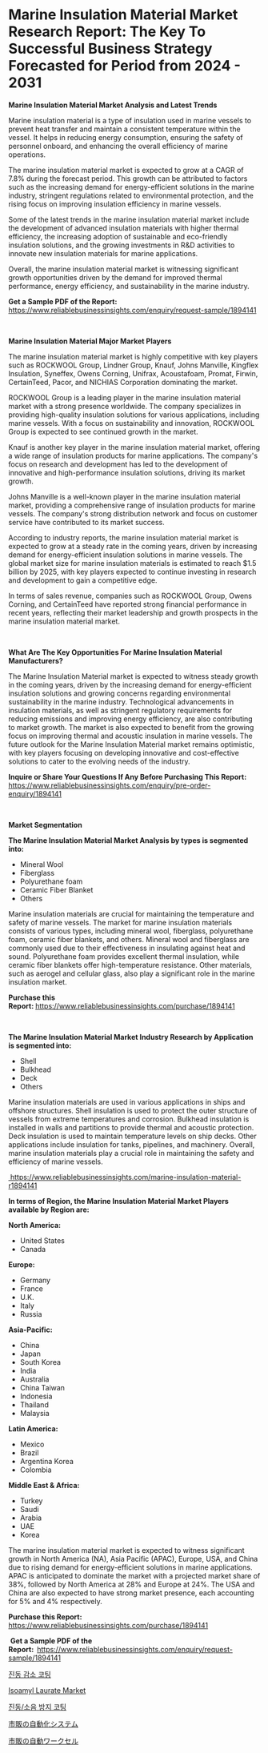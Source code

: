 <p><h1>Marine Insulation Material Market Research Report: The Key To Successful Business Strategy Forecasted for Period from 2024 - 2031</h1></p><p><strong>Marine Insulation Material Market Analysis and Latest Trends</strong></p>
<p><p>Marine insulation material is a type of insulation used in marine vessels to prevent heat transfer and maintain a consistent temperature within the vessel. It helps in reducing energy consumption, ensuring the safety of personnel onboard, and enhancing the overall efficiency of marine operations.</p><p>The marine insulation material market is expected to grow at a CAGR of 7.8% during the forecast period. This growth can be attributed to factors such as the increasing demand for energy-efficient solutions in the marine industry, stringent regulations related to environmental protection, and the rising focus on improving insulation efficiency in marine vessels.</p><p>Some of the latest trends in the marine insulation material market include the development of advanced insulation materials with higher thermal efficiency, the increasing adoption of sustainable and eco-friendly insulation solutions, and the growing investments in R&D activities to innovate new insulation materials for marine applications.</p><p>Overall, the marine insulation material market is witnessing significant growth opportunities driven by the demand for improved thermal performance, energy efficiency, and sustainability in the marine industry.</p></p>
<p><strong>Get a Sample PDF of the Report:&nbsp;</strong> <a href="https://www.reliablebusinessinsights.com/enquiry/request-sample/1894141">https://www.reliablebusinessinsights.com/enquiry/request-sample/1894141</a></p>
<p>&nbsp;</p>
<p><strong>Marine Insulation Material Major Market Players</strong></p>
<p><p>The marine insulation material market is highly competitive with key players such as ROCKWOOL Group, Lindner Group, Knauf, Johns Manville, Kingflex Insulation, Syneffex, Owens Corning, Unifrax, Acoustafoam, Promat, Firwin, CertainTeed, Pacor, and NICHIAS Corporation dominating the market.</p><p>ROCKWOOL Group is a leading player in the marine insulation material market with a strong presence worldwide. The company specializes in providing high-quality insulation solutions for various applications, including marine vessels. With a focus on sustainability and innovation, ROCKWOOL Group is expected to see continued growth in the market.</p><p>Knauf is another key player in the marine insulation material market, offering a wide range of insulation products for marine applications. The company's focus on research and development has led to the development of innovative and high-performance insulation solutions, driving its market growth.</p><p>Johns Manville is a well-known player in the marine insulation material market, providing a comprehensive range of insulation products for marine vessels. The company's strong distribution network and focus on customer service have contributed to its market success.</p><p>According to industry reports, the marine insulation material market is expected to grow at a steady rate in the coming years, driven by increasing demand for energy-efficient insulation solutions in marine vessels. The global market size for marine insulation materials is estimated to reach $1.5 billion by 2025, with key players expected to continue investing in research and development to gain a competitive edge.</p><p>In terms of sales revenue, companies such as ROCKWOOL Group, Owens Corning, and CertainTeed have reported strong financial performance in recent years, reflecting their market leadership and growth prospects in the marine insulation material market.</p></p>
<p>&nbsp;</p>
<p><strong>What Are The Key Opportunities For Marine Insulation Material Manufacturers?</strong></p>
<p><p>The Marine Insulation Material market is expected to witness steady growth in the coming years, driven by the increasing demand for energy-efficient insulation solutions and growing concerns regarding environmental sustainability in the marine industry. Technological advancements in insulation materials, as well as stringent regulatory requirements for reducing emissions and improving energy efficiency, are also contributing to market growth. The market is also expected to benefit from the growing focus on improving thermal and acoustic insulation in marine vessels. The future outlook for the Marine Insulation Material market remains optimistic, with key players focusing on developing innovative and cost-effective solutions to cater to the evolving needs of the industry.</p></p>
<p><strong>Inquire or Share Your Questions If Any Before Purchasing This Report:</strong> <a href="https://www.reliablebusinessinsights.com/enquiry/pre-order-enquiry/1894141">https://www.reliablebusinessinsights.com/enquiry/pre-order-enquiry/1894141</a></p>
<p>&nbsp;</p>
<p><strong>Market Segmentation</strong></p>
<p><strong>The Marine Insulation Material Market Analysis by types is segmented into:</strong></p>
<p><ul><li>Mineral Wool</li><li>Fiberglass</li><li>Polyurethane foam</li><li>Ceramic Fiber Blanket</li><li>Others</li></ul></p>
<p><p>Marine insulation materials are crucial for maintaining the temperature and safety of marine vessels. The market for marine insulation materials consists of various types, including mineral wool, fiberglass, polyurethane foam, ceramic fiber blankets, and others. Mineral wool and fiberglass are commonly used due to their effectiveness in insulating against heat and sound. Polyurethane foam provides excellent thermal insulation, while ceramic fiber blankets offer high-temperature resistance. Other materials, such as aerogel and cellular glass, also play a significant role in the marine insulation market.</p></p>
<p><strong>Purchase this Report:&nbsp;</strong><a href="https://www.reliablebusinessinsights.com/purchase/1894141">https://www.reliablebusinessinsights.com/purchase/1894141</a></p>
<p>&nbsp;</p>
<p><strong>The Marine Insulation Material Market Industry Research by Application is segmented into:</strong></p>
<p><ul><li>Shell</li><li>Bulkhead</li><li>Deck</li><li>Others</li></ul></p>
<p><p>Marine insulation materials are used in various applications in ships and offshore structures. Shell insulation is used to protect the outer structure of vessels from extreme temperatures and corrosion. Bulkhead insulation is installed in walls and partitions to provide thermal and acoustic protection. Deck insulation is used to maintain temperature levels on ship decks. Other applications include insulation for tanks, pipelines, and machinery. Overall, marine insulation materials play a crucial role in maintaining the safety and efficiency of marine vessels.</p></p>
<p><a href="https://www.reliablebusinessinsights.com/marine-insulation-material-r1894141">&nbsp;https://www.reliablebusinessinsights.com/marine-insulation-material-r1894141</a></p>
<p><strong>In terms of Region, the Marine Insulation Material Market Players available by Region are:</strong></p>
<p>
    <p> <strong> North America: </strong>
        <ul>
            <li>United States</li>
            <li>Canada</li>
        </ul>
        </p> 
    <p> <strong> Europe: </strong>
        <ul>
            <li>Germany</li>
            <li>France</li>
            <li>U.K.</li>
            <li>Italy</li>
            <li>Russia</li>
        </ul>
        </p> 
    <p> <strong> Asia-Pacific: </strong>
        <ul>
            <li>China</li>
            <li>Japan</li>
            <li>South Korea</li>
            <li>India</li>
            <li>Australia</li>
            <li>China Taiwan</li>
            <li>Indonesia</li>
            <li>Thailand</li>
            <li>Malaysia</li>
        </ul>
        </p> 
    <p> <strong> Latin America: </strong>
        <ul>
            <li>Mexico</li>
            <li>Brazil</li>
            <li>Argentina Korea</li>
            <li>Colombia</li>
        </ul>
        </p> 
    <p> <strong> Middle East & Africa: </strong>
        <ul>
            <li>Turkey</li>
            <li>Saudi</li>
            <li>Arabia</li>
            <li>UAE</li>
            <li>Korea</li>
        </ul>
    </p>
    </p>
<p><p>The marine insulation material market is expected to witness significant growth in North America (NA), Asia Pacific (APAC), Europe, USA, and China due to rising demand for energy-efficient solutions in marine applications. APAC is anticipated to dominate the market with a projected market share of 38%, followed by North America at 28% and Europe at 24%. The USA and China are also expected to have strong market presence, each accounting for 5% and 4% respectively.</p></p>
<p><strong>Purchase this Report: </strong><a href="https://www.reliablebusinessinsights.com/purchase/1894141">https://www.reliablebusinessinsights.com/purchase/1894141</a></p>
<p>&nbsp;<strong>Get a Sample PDF of the Report:&nbsp;&nbsp;</strong><a href="https://www.reliablebusinessinsights.com/enquiry/request-sample/1894141">https://www.reliablebusinessinsights.com/enquiry/request-sample/1894141</a></p>
<p><strong></strong></p>
<p><p><a href="https://medium.com/@jaceykeebler2022/%EA%B8%80%EB%A1%9C%EB%B2%8C-%EC%A7%84%EB%8F%99-%EA%B0%90%EC%86%8C-%EC%BD%94%ED%8C%85-%EC%8B%9C%EC%9E%A5%EC%9D%80-2024%EB%85%84%EB%B6%80%ED%84%B0-2031%EB%85%84%EA%B9%8C%EC%A7%80-%EC%9D%98-%EC%97%B0%ED%8F%89%EA%B7%A0-%EC%84%B1%EC%9E%A5%EB%A5%A0-cagr-%EB%A1%9C-%EC%84%B1%EC%9E%A5%ED%95%A0-%EA%B2%83%EC%9C%BC%EB%A1%9C-%EC%98%88%EC%B8%A1%EB%90%A9%EB%8B%88%EB%8B%A4-040fa2befc2f">진동 감소 코팅</a></p><p><a href="https://github.com/NorbertYates/Market-Research-Report-List-5/blob/main/isoamyl-laurate-market.md">Isoamyl Laurate Market</a></p><p><a href="https://medium.com/@jaceykeebler2022/%EC%A7%84%EB%8F%99-%EC%86%8C%EC%9D%8C-%EC%A0%80%EA%B0%90-%EC%BD%94%ED%8C%85-%EC%8B%9C%EC%9E%A5-%EA%B7%9C%EB%AA%A8-%EC%8B%9C%EC%9E%A5-%EC%84%B8%EB%B6%84%ED%99%94-%EC%8B%9C%EC%9E%A5-%ED%8A%B8%EB%A0%8C%EB%93%9C-%EB%B0%8F-%EC%84%B1%EC%9E%A5-%EB%B6%84%EC%84%9D-%EC%98%88%EC%B8%A1-2031%EB%85%84%EA%B9%8C%EC%A7%80-64a7a7cd239b">진동/소음 방지 코팅</a></p><p><a href="https://medium.com/@mohabbatsakidar/%E5%B8%82%E5%A0%B4%E3%81%A7%E8%B2%A9%E5%A3%B2%E3%81%95%E3%82%8C%E3%81%A6%E3%81%84%E3%82%8B%E8%87%AA%E5%8B%95%E5%8C%96%E3%82%B7%E3%82%B9%E3%83%86%E3%83%A0%E5%B8%82%E5%A0%B4%E3%81%AB%E6%B7%B1%E3%81%8F%E7%AA%81%E5%85%A5%E3%81%99%E3%82%8B-%E3%83%88%E3%83%AC%E3%83%B3%E3%83%89-%E5%B8%82%E5%A0%B4%E3%82%BB%E3%82%B0%E3%83%A1%E3%83%B3%E3%83%86%E3%83%BC%E3%82%B7%E3%83%A7%E3%83%B3-%E7%AB%B6%E5%90%88%E5%88%86%E6%9E%90-0243eade66a7">市販の自動化システム</a></p><p><a href="https://medium.com/@mohabbatsakidar/%E6%B5%81%E9%80%9A%E5%9C%A8%E5%BA%AB%E3%81%AE%E8%87%AA%E5%8B%95%E5%8C%96%E3%81%95%E3%82%8C%E3%81%9F%E3%83%AF%E3%83%BC%E3%82%AF%E3%82%BB%E3%83%AB%E5%B8%82%E5%A0%B4%E3%81%AE%E8%A6%8F%E6%A8%A1%E3%81%A8%E3%82%B7%E3%82%A7%E3%82%A2%E5%88%86%E6%9E%90-%E6%88%90%E9%95%B7%E3%83%88%E3%83%AC%E3%83%B3%E3%83%89%E3%81%A8%E4%BA%88%E6%B8%AC-2024%E5%B9%B4-2031%E5%B9%B4-fa7ffdd74bc1">市販の自動ワークセル</a></p></p>